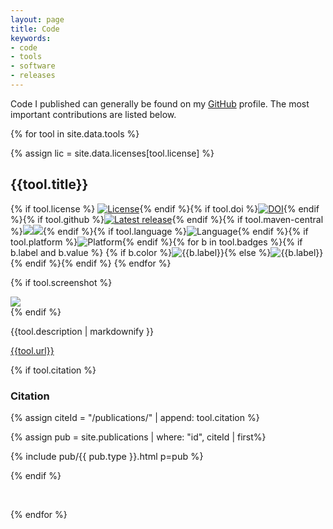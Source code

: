 ```yaml
---
layout: page
title: Code
keywords:
- code
- tools
- software
- releases
---
```


Code I published can generally be found on my [GitHub](https://github.com/nilsreiter) profile. The most important contributions are listed below.

{% for tool in site.data.tools %}

<div class="tool">


{% assign lic = site.data.licenses[tool.license] %}


<h2>{{tool.title}}</h2>


<div class="badges">{% if tool.license %}
<a href="{{lic.url}}"><img src="https://img.shields.io/badge/license-{{ lic.name | uri_escape }}-blue.svg?longCache=true&style=flat-square" alt="License"></a>{% endif %}{% if tool.doi %}<a href="https://doi.org/{{tool.doi}}"><img src="https://img.shields.io/badge/doi-{{tool.doi}}-blue.svg?longCache=true&style=flat-square" alt="DOI"></a>{% endif %}{% if tool.github %}<a href="https://github.com/{{tool.github}}/releases/latest"><img src="https://img.shields.io/github/release/{{tool.github}}/all.svg?style=flat-square" alt="Latest release"></a>{% endif %}{% if tool.maven-central %}<a href="https://search.maven.org/artifact/{{tool.maven-central}}" target="_blank"><img src="https://img.shields.io/maven-central/v/{{tool.maven-central}}.svg?style=flat-square" /></a><a href="https://www.javadoc.io/doc/{{tool.maven-central}}"><img src="https://img.shields.io/badge/docs-javadoc-blue.svg?longCache=true&style=flat-square" /></a>{% endif %}{% if tool.language %}<img src="https://img.shields.io/badge/language-{{ tool.language }}-blue.svg?longCache=true&style=flat-square" alt="Language">{% endif %}{% if tool.platform %}<img src="https://img.shields.io/badge/platform-{{ tool.platform }}-blue.svg?longCache=true&style=flat-square" alt="Platform">{% endif %}{% for b in tool.badges %}{% if b.label and b.value %}
{% if b.color %}<img src="https://img.shields.io/badge/{{b.label}}-{{b.value}}-{{b.color}}.svg?longCache=true&style=flat-square" alt="{{b.label}}" />{% else %}<img src="https://img.shields.io/badge/{{b.label}}-{{b.value}}-blue.svg?longCache=true&style=flat-square" alt="{{b.label}}" />{% endif %}{% endif %}
{% endfor %}</div>


{% if tool.screenshot %}<div class="screenshot"><a href="{{tool.screenshot}}"><img src="{{tool.screenshot}}" /></a></div>{% endif %}

{{tool.description | markdownify }}

<p><a href="{{tool.url}}">{{tool.url}}</a></p>


{% if tool.citation %}
<h3>Citation</h3>

{% assign citeId = "/publications/" | append: tool.citation %}

{% assign pub = site.publications | where: "id", citeId | first%}

<div class="publication" lang="{{pub.lang}}" style="font-size:0.9rem;">{% include pub/{{ pub.type }}.html p=pub %}</div>

{% endif %}

<div style="clear:both;">&nbsp;</div>

</div>

{% endfor %}

